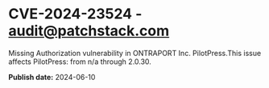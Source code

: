 # CVE-2024-23524 - audit@patchstack.com

Missing Authorization vulnerability in ONTRAPORT Inc. PilotPress.This issue affects PilotPress: from n/a through 2.0.30.

**Publish date:** 2024-06-10
